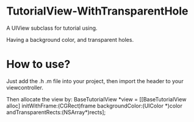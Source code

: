 # TutorialView-WithTransparentHole

A UIView subclass for tutorial using. 

Having a background color, and transparent holes.

# How to use?

Just add the .h .m file into your project, then import the header to your viewcontroller.

Then allocate the view by: 
BaseTutorialView \*view = [[BaseTutorialView alloc] initWithFrame:(CGRect)frame backgroundColor:(UIColor \*)color andTransparentRects:(NSArray*)rects];
